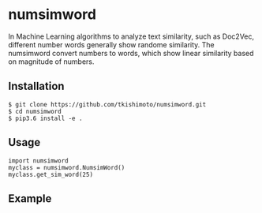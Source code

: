 numsimword
====

In Machine Learning algorithms to analyze text similarity, such as Doc2Vec, different number words generally show randome similarity. The numsimword convert numbers to words, which show linear similarity based on magnitude of numbers.   

## Installation

    $ git clone https://github.com/tkishimoto/numsimword.git
    $ cd numsimword
    $ pip3.6 install -e .  
   
## Usage

    import numsimword
    myclass = numsimword.NumsimWord()
    myclass.get_sim_word(25)
    
## Example

   
